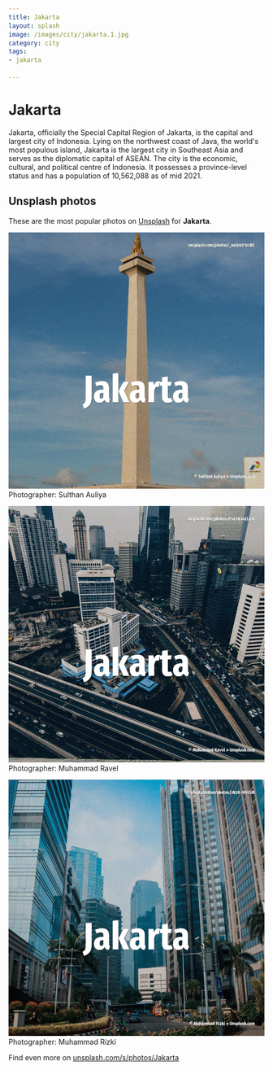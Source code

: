 ```yaml
---
title: Jakarta
layout: splash
image: /images/city/jakarta.1.jpg
category: city
tags:
- jakarta

---
```

# Jakarta

Jakarta, officially the Special Capital Region of Jakarta, is the capital and largest city of  Indonesia. Lying on the northwest coast of Java, the world's most populous island, Jakarta is the largest city  in Southeast Asia and serves as the diplomatic capital of ASEAN.  The city is the economic, cultural, and political centre of Indonesia. It possesses a province-level status and has a population of 10,562,088 as of mid 2021. 

 
## Unsplash photos
These are the most popular photos on [Unsplash](https://unsplash.com) for **Jakarta**.
 
![Jakarta](/images/city/jakarta.1.jpg)
Photographer:  Sulthan Auliya
 
![Jakarta](/images/city/jakarta.2.jpg)
Photographer:  Muhammad Ravel
 
![Jakarta](/images/city/jakarta.3.jpg)
Photographer:  Muhammad Rizki
 
Find even more on [unsplash.com/s/photos/Jakarta](https://unsplash.com/s/photos/Jakarta)
 
